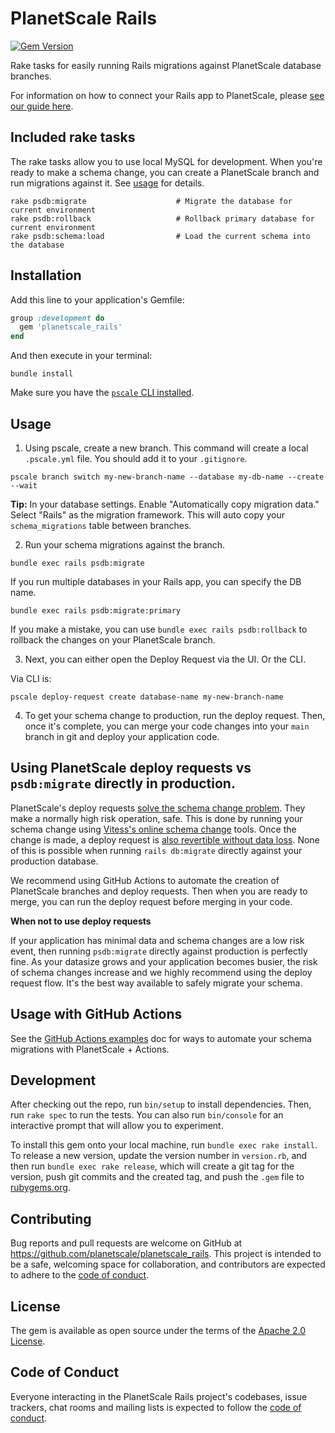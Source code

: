 # PlanetScale Rails

[![Gem Version](https://badge.fury.io/rb/planetscale_rails.svg)](https://badge.fury.io/rb/planetscale_rails)

Rake tasks for easily running Rails migrations against PlanetScale database branches.

For information on how to connect your Rails app to PlanetScale, please [see our guide here](https://planetscale.com/docs/tutorials/connect-rails-app).

## Included rake tasks

The rake tasks allow you to use local MySQL for development. When you're ready to make a schema change, you can create a PlanetScale branch and run migrations
against it. See [usage](#usage) for details.

```
rake psdb:migrate                    # Migrate the database for current environment
rake psdb:rollback                   # Rollback primary database for current environment
rake psdb:schema:load                # Load the current schema into the database
```

## Installation

Add this line to your application's Gemfile:

```ruby
group :development do
  gem 'planetscale_rails'
end
```

And then execute in your terminal:

```
bundle install
```

Make sure you have the [`pscale` CLI installed](https://github.com/planetscale/cli#installation).

## Usage

1. Using pscale, create a new branch. This command will create a local `.pscale.yml` file. You should add it to your `.gitignore`.

```
pscale branch switch my-new-branch-name --database my-db-name --create --wait
```

**Tip:** In your database settings. Enable "Automatically copy migration data." Select "Rails" as the migration framework. This will auto copy your `schema_migrations` table between branches.

2. Run your schema migrations against the branch.

```
bundle exec rails psdb:migrate
```

If you run multiple databases in your Rails app, you can specify the DB name.

```
bundle exec rails psdb:migrate:primary
```

If you make a mistake, you can use `bundle exec rails psdb:rollback` to rollback the changes on your PlanetScale branch.

3. Next, you can either open the Deploy Request via the UI. Or the CLI.

Via CLI is:
```
pscale deploy-request create database-name my-new-branch-name
```

4. To get your schema change to production, run the deploy request. Then, once it's complete, you can merge your code changes into your `main` branch in git and deploy your application code.

## Using PlanetScale deploy requests vs `psdb:migrate` directly in production.

PlanetScale's deploy requests [solve the schema change problem](https://planetscale.com/docs/learn/how-online-schema-change-tools-work). They make a normally high risk operation, safe. This is done by running your schema change using [Vitess's online schema change](https://vitess.io/docs/18.0/user-guides/schema-changes/) tools. Once the change is made, a deploy request is [also revertible without data loss](https://planetscale.com/blog/revert-a-migration-without-losing-data). None of this is possible when running `rails db:migrate` directly against your production database.

We recommend using GitHub Actions to automate the creation of PlanetScale branches and deploy requests. Then when you are ready to merge, you can run the deploy request before merging in your code.

**When not to use deploy requests**

If your application has minimal data and schema changes are a low risk event, then running `psdb:migrate` directly against production is perfectly fine. As your datasize grows and your application becomes busier, the risk of schema changes increase and we highly recommend using the deploy request flow. It's the best way available to safely migrate your schema.

## Usage with GitHub Actions

See the [GitHub Actions examples](actions-example.md) doc for ways to automate your schema migrations with PlanetScale + Actions.

## Development

After checking out the repo, run `bin/setup` to install dependencies. Then, run `rake spec` to run the tests. You can also run `bin/console` for an interactive prompt that will allow you to experiment.

To install this gem onto your local machine, run `bundle exec rake install`. To release a new version, update the version number in `version.rb`, and then run `bundle exec rake release`, which will create a git tag for the version, push git commits and the created tag, and push the `.gem` file to [rubygems.org](https://rubygems.org).

## Contributing

Bug reports and pull requests are welcome on GitHub at https://github.com/planetscale/planetscale_rails. This project is intended to be a safe, welcoming space for collaboration, and contributors are expected to adhere to the [code of conduct](https://github.com/planetscale/planetscale_rails/blob/main/CODE_OF_CONDUCT.md).

## License

The gem is available as open source under the terms of the [Apache 2.0 License](https://opensource.org/license/apache-2-0/).

## Code of Conduct

Everyone interacting in the PlanetScale Rails project's codebases, issue trackers, chat rooms and mailing lists is expected to follow the [code of conduct](https://github.com/planetscale/planetscale_rails/blob/main/CODE_OF_CONDUCT.md).
